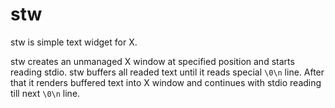 # stw

stw is simple text widget for X.

stw creates an unmanaged X window at specified position and starts reading stdio. stw buffers all readed text until it reads special `\0\n` line. After that it renders buffered text into X window and continues with stdio reading till next `\0\n` line.
